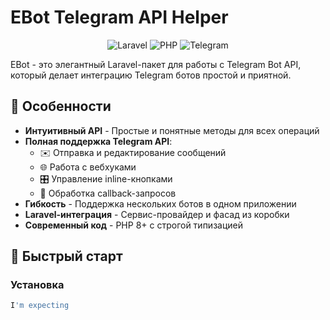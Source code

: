 # EBot Telegram API Helper

<p align="center">
  <img src="https://img.shields.io/badge/Laravel-FF2D20?style=for-the-badge&logo=laravel&logoColor=white" alt="Laravel">
  <img src="https://img.shields.io/badge/PHP-777BB4?style=for-the-badge&logo=php&logoColor=white" alt="PHP">
  <img src="https://img.shields.io/badge/Telegram-2CA5E0?style=for-the-badge&logo=telegram&logoColor=white" alt="Telegram">
</p>

EBot - это элегантный Laravel-пакет для работы с Telegram Bot API, который делает интеграцию Telegram ботов простой и приятной.

## 🌟 Особенности

- **Интуитивный API** - Простые и понятные методы для всех операций
- **Полная поддержка Telegram API**:
  - ✉️ Отправка и редактирование сообщений
  - 🌐 Работа с вебхуками
  - 🎛️ Управление inline-кнопками
  - 🔄 Обработка callback-запросов
- **Гибкость** - Поддержка нескольких ботов в одном приложении
- **Laravel-интеграция** - Сервис-провайдер и фасад из коробки
- **Современный код** - PHP 8+ с строгой типизацией

## 🚀 Быстрый старт

### Установка

```bash
I'm expecting